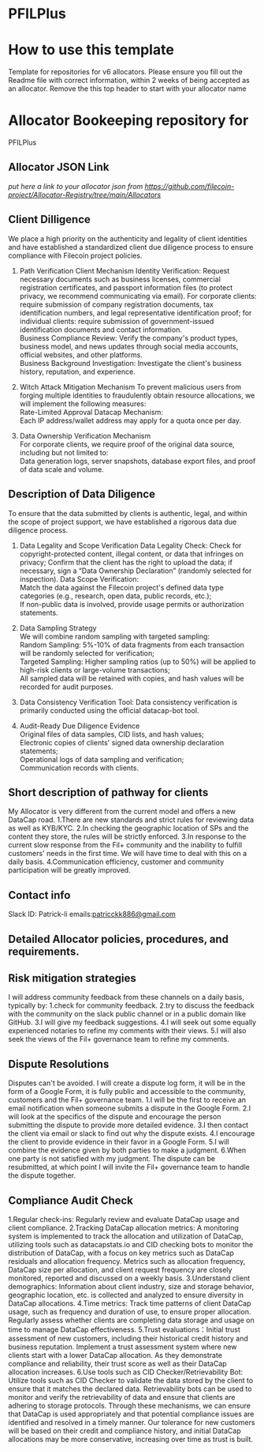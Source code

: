 # PFILPlus
# How to use this template
Template for repositories for v6 allocators. Please ensure you fill out the Readme file with correct information, within 2 weeks of being accepted as an allocator. Remove the this top header to start with your allocator name

# Allocator Bookeeping repository for <Allocator Name>
PFILPlus

## Allocator JSON Link
_put here a link to your allocator json from https://github.com/filecoin-project/Allocator-Registry/tree/main/Allocators_

## Client Dilligence
We place a high priority on the authenticity and legality of client identities and have established a standardized client due diligence process to ensure compliance with Filecoin project policies.

1. Path Verification Client Mechanism
Identity Verification: Request necessary documents such as business licenses, commercial registration certificates, and passport information files (to protect privacy, we recommend communicating via email). For corporate clients: require submission of company registration documents, tax identification numbers, and legal representative identification proof; for individual clients: require submission of government-issued identification documents and contact information.  
Business Compliance Review: Verify the company's product types, business model, and news updates through social media accounts, official websites, and other platforms.  
Business Background Investigation: Investigate the client's business history, reputation, and experience.  

2. Witch Attack Mitigation Mechanism
To prevent malicious users from forging multiple identities to fraudulently obtain resource allocations, we will implement the following measures:  
Rate-Limited Approval Datacap Mechanism:  
Each IP address/wallet address may apply for a quota once per day.  

3. Data Ownership Verification Mechanism  
For corporate clients, we require proof of the original data source, including but not limited to:  
Data generation logs, server snapshots, database export files, and proof of data scale and volume.

## Description of Data Diligence
To ensure that the data submitted by clients is authentic, legal, and within the scope of project support, we have established a rigorous data due diligence process.

1. Data Legality and Scope Verification
Data Legality Check:
Check for copyright-protected content, illegal content, or data that infringes on privacy;
Confirm that the client has the right to upload the data; if necessary, sign a “Data Ownership Declaration” (randomly selected for inspection).
Data Scope Verification:  
Match the data against the Filecoin project's defined data type categories (e.g., research, open data, public records, etc.);  
If non-public data is involved, provide usage permits or authorization statements.

2. Data Sampling Strategy  
We will combine random sampling with targeted sampling:  
Random Sampling: 5%-10% of data fragments from each transaction will be randomly selected for verification;  
Targeted Sampling: Higher sampling ratios (up to 50%) will be applied to high-risk clients or large-volume transactions;  
All sampled data will be retained with copies, and hash values will be recorded for audit purposes.

3. Data Consistency Verification Tool: Data consistency verification is primarily conducted using the official datacap-bot tool.

4. Audit-Ready Due Diligence Evidence  
Original files of data samples, CID lists, and hash values;  
Electronic copies of clients' signed data ownership declaration statements;  
Operational logs of data sampling and verification;  
Communication records with clients.
## Short description of pathway for clients
My Allocator is very different from the current model and offers a new DataCap road.
1.There are new standards and strict rules for reviewing data as well as KYB/KYC.
2.In checking the geographic location of SPs and the content they store, the rules will be strictly enforced.
3.In response to the current slow response from the Fil+ community and the inability to fulfill customers' needs in the first time. We will have time to deal with this on a daily basis.
4.Communication efficiency, customer and community participation will be greatly improved.

## Contact info
Slack ID: Patrick-li
emails:patricckk886@gmail.com

## Detailed Allocator policies, procedures, and requirements.

## Risk mitigation strategies 
I will address community feedback from these channels on a daily basis, typically by:
1.check for community feedback.
2.try to discuss the feedback with the community on the slack public channel or in a public domain like GitHub.
3.I will give my feedback suggestions.
4.I will seek out some equally experienced notaries to refine my comments with their views.
5.I will also seek the views of the Fil+ governance team to refine my comments.

## Dispute Resolutions 
Disputes can't be avoided. I will create a dispute log form, it will be in the form of a Google Form, it is fully public and accessible to the community, customers and the Fil+ governance team.
1.I will be the first to receive an email notification when someone submits a dispute in the Google Form.
2.I will look at the specifics of the dispute and encourage the person submitting the dispute to provide more detailed evidence.
3.I then contact the client via email or slack to find out why the dispute exists.
4.I encourage the client to provide evidence in their favor in a Google Form.
5.I will combine the evidence given by both parties to make a judgment.
6.When one party is not satisfied with my judgment. The dispute can be resubmitted, at which point I will invite the Fil+ governance team to handle the dispute together.
## Compliance Audit Check
1.Regular check-ins: Regularly review and evaluate DataCap usage and client compliance.
2.Tracking DataCap allocation metrics: A monitoring system is implemented to track the allocation and utilization of DataCap, utilizing tools such as datacapstats.io and CID checking bots to monitor the distribution of DataCap, with a focus on key metrics such as DataCap residuals and allocation frequency. Metrics such as allocation frequency, DataCap size per allocation, and client request frequency are closely monitored, reported and discussed on a weekly basis.
3.Understand client demographics: Information about client industry, size and storage behavior, geographic location, etc. is collected and analyzed to ensure diversity in DataCap allocations.
4.Time metrics: Track time patterns of client DataCap usage, such as frequency and duration of use, to ensure proper allocation. Regularly assess whether clients are completing data storage and usage on time to manage DataCap effectiveness.
5.Trust evaluations：Initial trust assessment of new customers, including their historical credit history and business reputation. Implement a trust assessment system where new clients start with a lower DataCap allocation. As they demonstrate compliance and reliability, their trust score as well as their DataCap allocation increases.
6.Use tools such as CID Checker/Retrievability Bot: Utilize tools such as CID Checker to validate the data stored by the client to ensure that it matches the declared data. Retrievability bots can be used to monitor and verify the retrievability of data and ensure that clients are adhering to storage protocols. Through these mechanisms, we can ensure that DataCap is used appropriately and that potential compliance issues are identified and resolved in a timely manner. Our tolerance for new customers will be based on their credit and compliance history, and initial DataCap allocations may be more conservative, increasing over time as trust is built.
